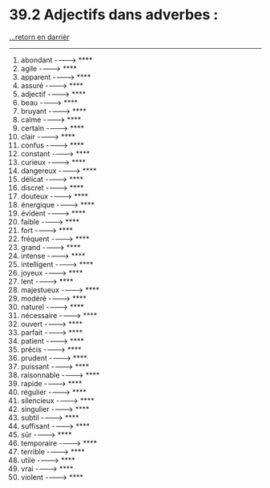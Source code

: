 # 39.2 Adjectifs dans adverbes : 

[...retorn en darrièr](../../../menu_fiches.md)

---

1. abondant  ----> ****
2. agile   ----> ****
3. apparent   ----> ****
4. assuré   ----> ****
5. adjectif   ----> ****
5. beau   ----> ****
6. bruyant   ----> ****
7. calme   ----> ****
8. certain   ----> ****
9. clair   ----> ****
10. confus   ----> ****
11. constant   ----> ****
12. curieux   ----> ****
13. dangereux   ----> ****
14. délicat   ----> ****
15. discret   ----> ****
16. douteux   ----> ****
17. énergique   ----> ****
18. évident   ----> ****
19. faible   ----> ****
20. fort   ----> ****
21. fréquent   ----> ****
22. grand   ----> ****
23. intense   ----> ****
24. intelligent   ----> ****
25. joyeux   ----> ****
26. lent   ----> ****
27. majestueux   ----> ****
28. modéré   ----> ****
29. naturel   ----> ****
30. nécessaire   ----> ****
31. ouvert   ----> ****
32. parfait   ----> ****
33. patient   ----> ****
34. précis   ----> ****
35. prudent   ----> ****
36. puissant   ----> ****
37. raisonnable   ----> ****
38. rapide   ----> ****
39. régulier   ----> ****
40. silencieux   ----> ****
41. singulier   ----> ****
42. subtil   ----> ****
43. suffisant   ----> ****
44. sûr   ----> ****
45. temporaire   ----> ****
46. terrible   ----> ****
47. utile   ----> ****
48. vrai   ----> ****
49. violent  ----> ****